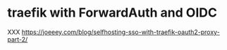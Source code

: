 # traefik with ForwardAuth and OIDC

XXX https://joeeey.com/blog/selfhosting-sso-with-traefik-oauth2-proxy-part-2/